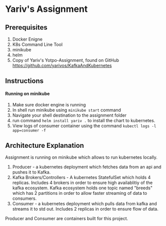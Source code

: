 # Yariv's Assignment
## Prerequisites
1. Docker Enigne
2. K8s Command Line Tool
3. minikube
4. helm
5. Copy of Yariv's Yotpo-Assignment, found on GitHub https://github.com/yarivos/KafkaAndKubernetes

## Instructions
#### Running on minikube

1. Make sure docker engine is running
2. In shell run minikube using ```minikube start``` command
3. Navigate your shell destination to the assignment folder
4. run command ```helm install yariv .``` to install the chart to kubernetes.
5. View logs of consumer container using the command  ```kubectl logs -l app=consumer -f ```

## Architecture Explanation
Assignment is running on minikube which allows to run kubernetes locally.

1. Producer - a kubernetes deployment which fetches data from an api and pushes it to Kafka.
2. Kafka Brokers/Controllers - A kubernetes StatefulSet which holds 4 replicas. 
    Includes 4 brokers in order to ensure high availablitiy of the kafka ecosystem.
    Kafka ecosystem holds one topic named "breeds" which has 2 partitions in order to allow faster streaming of data to consumers.
3. Consumer - a kubernetes deployment which pulls data from kafka and streams it to std out.
    Includes 2 replicas in order to ensure flow of data.

Producer and Consumer are containers built for this project.